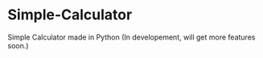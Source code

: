 # Simple-Calculator
Simple Calculator made in Python (In developement, will get more features soon.)

